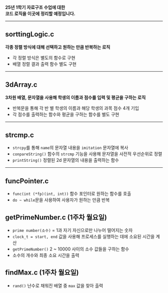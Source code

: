**25년 1학기 자료구조 수업에 대한<br>
코드 로직을 이곳에 정리할 예정입니다.**

---
## sorttingLogic.c

**각종 정렬 방식에 대해 선택하고 원하는 만큼 반복하는 로직**
- 각 정렬 방식은 별도의 함수로 구현
- 배열 정렬 결과 출력 함수 별도 구현
---
## 3dArray.c

**3차원 배열, 문자열을 사용해 학생의 이름과 점수를 입력 및 평균을 구하는 로직**
- 반복문을 통해 각 반 별 학생의 이름과 해당 학생의 과목 점수 4개 기입
- 각 점수를 출력하는 함수와 평균을 구하는 함수를 별도 구현
---
## strcmp.c
- `strcpy`를 통해 `name`의 문자열 내용을 `imitation` 문자열에 복사
- `conpareString()` 함수의 `strcmp` 기능을 사용해 문자열을 사전적 우선순위로 정렬
- `printString()` 정렬된 2d 문자열의 내용을 출력하는 함수
---
## funcPointer.c
- `func(int (*fp)(int, int))` 함수 포인터로 원하는 함수를 호출
- `do ~ while`문을 사용하여 사용자가 원하는 만큼 반복

## getPrimeNumber.c (1주차 월요일)
- `prime number(소수)` = 1과 자기 자신으로만 나누어 떨어지는 숫자
- `clock_t = start, end` 값을 사용해 프로세스를 실행하는 데에 소요된 시간을 계산
- `getPrimeNumber()` 2 ~ 10000 사이의 소수 값들을 구하는 함수
- 소수의 개수와 최종 소요 시간을 출력

## findMax.c (1주차 월요일)
- `rand()` 난수로 채워진 배열 중 `max` 값을 찾아 출력